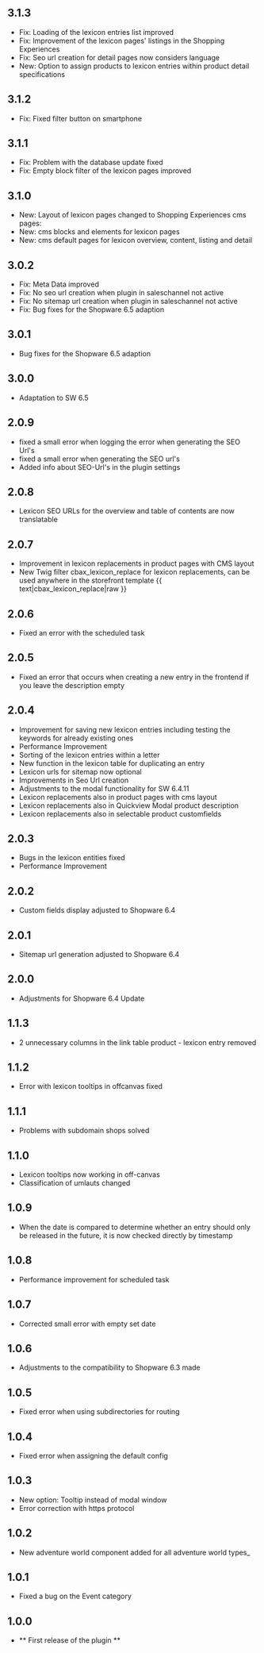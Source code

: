 ## 3.1.3
- Fix: Loading of the lexicon entries list improved
- Fix: Improvement of the lexicon pages' listings in the Shopping Experiences
- Fix: Seo url creation for detail pages now considers language
- New: Option to assign products to lexicon entries within product detail specifications

## 3.1.2
- Fix: Fixed filter button on smartphone

## 3.1.1
- Fix: Problem with the database update fixed
- Fix: Empty block filter of the lexicon pages improved 

## 3.1.0
- New: Layout of lexicon pages changed to Shopping Experiences cms pages: 
- New: cms blocks and elements for lexicon pages
- New: cms default pages for lexicon overview, content, listing and detail

## 3.0.2
- Fix: Meta Data improved
- Fix: No seo url creation when plugin in saleschannel not active 
- Fix: No sitemap url creation when plugin in saleschannel not active
- Fix: Bug fixes for the Shopware 6.5 adaption

## 3.0.1
* Bug fixes for the Shopware 6.5 adaption

## 3.0.0
* Adaptation to SW 6.5

## 2.0.9
* fixed a small error when logging the error when generating the SEO Url's
* fixed a small error when generating the SEO url's
* Added info about SEO-Url's in the plugin settings

## 2.0.8
* Lexicon SEO URLs for the overview and table of contents are now translatable

## 2.0.7
* Improvement in lexicon replacements in product pages with CMS layout
* New Twig filter cbax_lexicon_replace for lexicon replacements, can be used anywhere in the storefront template {{ text|cbax_lexicon_replace|raw }}

## 2.0.6
* Fixed an error with the scheduled task

## 2.0.5
* Fixed an error that occurs when creating a new entry in the frontend if you leave the description empty

## 2.0.4
* Improvement for saving new lexicon entries including testing the keywords for already existing ones
* Performance Improvement
* Sorting of the lexicon entries within a letter
* New function in the lexicon table for duplicating an entry
* Lexicon urls for sitemap now optional
* Improvements in Seo Url creation
* Adjustments to the modal functionality for SW 6.4.11
* Lexicon replacements also in product pages with cms layout
* Lexicon replacements also in Quickview Modal product description
* Lexicon replacements also in selectable product customfields

## 2.0.3
* Bugs in the lexicon entities fixed
* Performance Improvement

## 2.0.2
* Custom fields display adjusted to Shopware 6.4

## 2.0.1
* Sitemap url generation adjusted to Shopware 6.4

## 2.0.0
* Adjustments for Shopware 6.4 Update

## 1.1.3
* 2 unnecessary columns in the link table product - lexicon entry removed

## 1.1.2
* Error with lexicon tooltips in offcanvas fixed

## 1.1.1
* Problems with subdomain shops solved

## 1.1.0
* Lexicon tooltips now working in off-canvas
* Classification of umlauts changed

## 1.0.9
* When the date is compared to determine whether an entry should only be released in the future, it is now checked directly by timestamp

## 1.0.8
* Performance improvement for scheduled task

## 1.0.7
* Corrected small error with empty set date

## 1.0.6
* Adjustments to the compatibility to Shopware 6.3 made

## 1.0.5
* Fixed error when using subdirectories for routing

## 1.0.4
* Fixed error when assigning the default config

## 1.0.3
* New option: Tooltip instead of modal window
* Error correction with https protocol

## 1.0.2
* New adventure world component added for all adventure world types_

## 1.0.1

* Fixed a bug on the Event category

## 1.0.0

* ** First release of the plugin **

